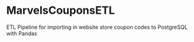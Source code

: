 # MarvelsCouponsETL
ETL Pipeline for importing in website store coupon codes to PostgreSQL with Pandas
